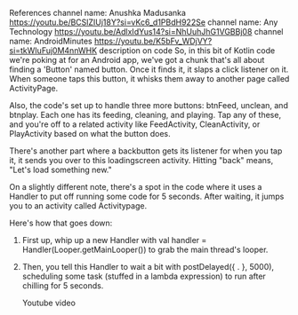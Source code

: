 References
channel name: Anushka Madusanka
https://youtu.be/BCSlZIUj18Y?si=vKc6_d1PBdH922Se
channel name: Any Technology
https://youtu.be/AdlxIdYus14?si=NhUuhJhG1VGBBj08
channel name: AndroidMinutes
https://youtu.be/K5bFv_WDjVY?si=tkWIuFuj0M4nnWHK
description on code
So, in this bit of Kotlin code we're poking at for an Android app, we've got a chunk that's all about finding a 'Button' named button. Once it finds it, it slaps a click listener on it. When someone taps this button, it whisks them away to another page called ActivityPage.

Also, the code's set up to handle three more buttons: btnFeed, unclean, and btnplay. Each one has its feeding, cleaning, and playing. Tap any of these, and you're off to a related activity like FeedActivity, CleanActivity, or PlayActivity based on what the button does.

There's another part where a backbutton gets its listener for when you tap it, it sends you over to this loadingscreen activity. Hitting "back" means, "Let's load something new."

On a slightly different note, there's a spot in the code where it uses a Handler to put off running some code for 5 seconds. After waiting, it jumps you to an activity called Activitypage.

Here's how that goes down:

1. First up, whip up a new Handler with val handler = Handler(Looper.getMainLooper()) to grab the main thread's looper.
   
2. Then, you tell this Handler to wait a bit with postDelayed({ . }, 5000), scheduling some task (stuffed in a lambda expression) to run after chilling for 5 seconds.

   Youtube video
   
